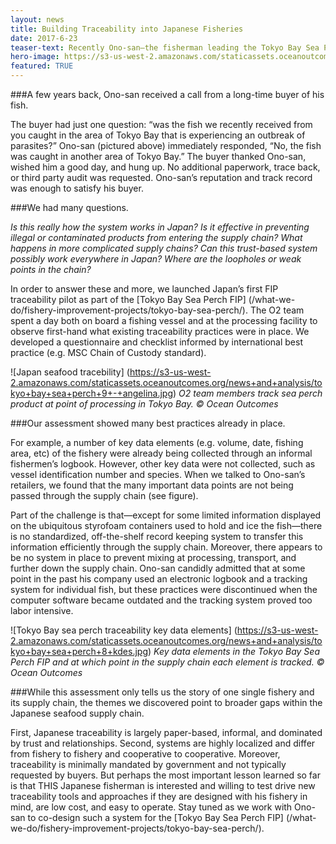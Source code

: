 ```yaml
---
layout: news
title: Building Traceability into Japanese Fisheries
date: 2017-6-23
teaser-text: Recently Ono-san—the fisherman leading the Tokyo Bay Sea Perch FIP—shared a story with us regarding how traceability works in Japan. It really got us thinking.
hero-image: https://s3-us-west-2.amazonaws.com/staticassets.oceanoutcomes.org/news+and+analysis/hero+images/japan-traceability-pilot-hero.jpg
featured: TRUE
---
```

###A few years back, Ono-san received a call from a long-time buyer of his fish.

The buyer had just one question: “was the fish we recently received from you caught in the area of Tokyo Bay that is experiencing an outbreak of parasites?” Ono-san (pictured above) immediately responded, “No, the fish was caught in another area of Tokyo Bay.” The buyer thanked Ono-san, wished him a good day, and hung up. No additional paperwork, trace back, or third party audit was requested. Ono-san’s reputation and track record was enough to satisfy his buyer.

###We had many questions. 

*Is this really how the system works in Japan? Is it effective in preventing illegal or contaminated products from entering the supply chain? What happens in more complicated supply chains? Can this trust-based system possibly work everywhere in Japan? Where are the loopholes or weak points in the chain?*

In order to answer these and more, we launched Japan’s first FIP traceability pilot as part of the [Tokyo Bay Sea Perch FIP] (/what-we-do/fishery-improvement-projects/tokyo-bay-sea-perch/). The O2 team spent a day both on board a fishing vessel and at the processing facility to observe first-hand what existing traceability practices were in place. We developed a questionnaire and checklist informed by international best practice (e.g. MSC Chain of Custody standard). 

![Japan seafood tracebility]
(https://s3-us-west-2.amazonaws.com/staticassets.oceanoutcomes.org/news+and+analysis/tokyo+bay+sea+perch+9+-+angelina.jpg)
*O2 team members track sea perch product at point of processing in Tokyo Bay. © Ocean Outcomes*

###Our assessment showed many best practices already in place. 

For example, a number of key data elements (e.g. volume, date, fishing area, etc) of the fishery were already being collected through an informal fishermen’s logbook. However, other key data were not collected, such as vessel identification number and species. When we talked to Ono-san’s retailers, we found that the many important data points are not being passed through the supply chain (see figure). 

Part of the challenge is that—except for some limited information displayed on the ubiquitous styrofoam containers used to hold and ice the fish—there is no standardized, off-the-shelf record keeping system to transfer this information efficiently through the supply chain. Moreover, there appears to be no system in place to prevent mixing at processing, transport, and further down the supply chain. Ono-san candidly admitted that at some point in the past his company used an electronic logbook and a tracking system for individual fish, but these practices were discontinued when the computer software became outdated and the tracking system proved too labor intensive.  

![Tokyo Bay sea perch traceability key data elements]
(https://s3-us-west-2.amazonaws.com/staticassets.oceanoutcomes.org/news+and+analysis/tokyo+bay+sea+perch+8+kdes.jpg)
*Key data elements in the Tokyo Bay Sea Perch FIP and at which point in the supply chain each element is tracked. © Ocean Outcomes*

###While this assessment only tells us the story of one single fishery and its supply chain, the themes we discovered point to broader gaps within the Japanese seafood supply chain. 

First, Japanese traceability is largely paper-based, informal, and dominated by trust and relationships. Second, systems are highly localized and differ from fishery to fishery and cooperative to cooperative. Moreover, traceability is minimally mandated by government and not typically requested by buyers. But perhaps the most important lesson learned so far is that THIS Japanese fisherman is interested and willing to test drive new traceability tools and approaches if they are designed with his fishery in mind, are low cost, and easy to operate. Stay tuned as we work with Ono-san to co-design such a system for the [Tokyo Bay Sea Perch FIP] (/what-we-do/fishery-improvement-projects/tokyo-bay-sea-perch/).
